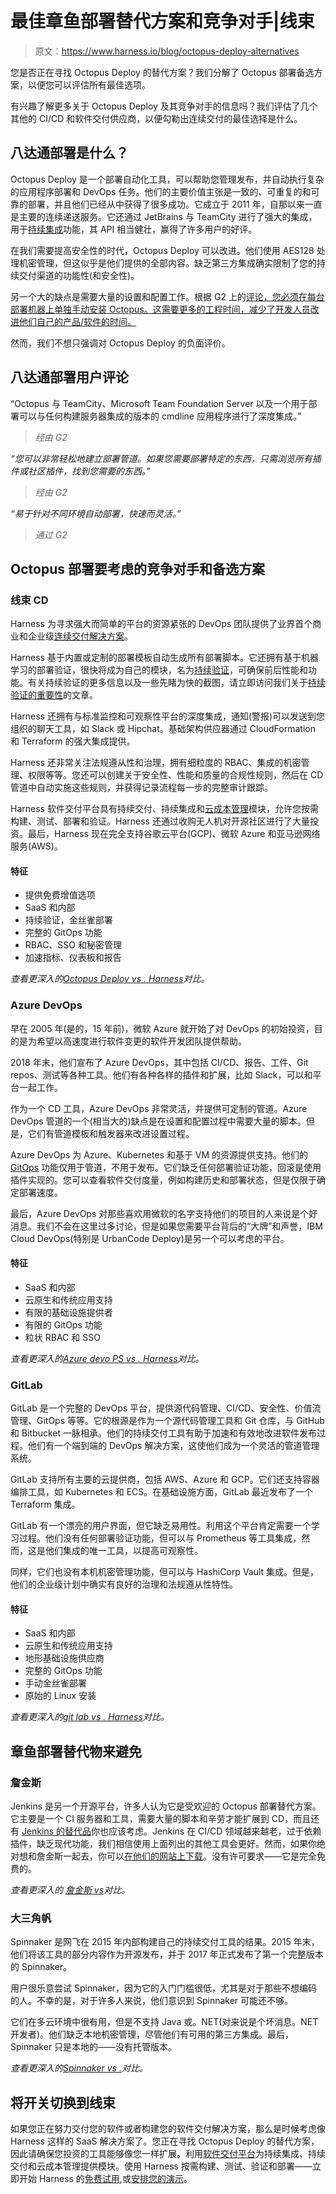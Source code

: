 # 最佳章鱼部署替代方案和竞争对手|线束

> 原文：<https://www.harness.io/blog/octopus-deploy-alternatives>

您是否正在寻找 Octopus Deploy 的替代方案？我们分解了 Octopus 部署备选方案，以便您可以评估所有最佳选项。

有兴趣了解更多关于 Octopus Deploy 及其竞争对手的信息吗？我们评估了几个其他的 CI/CD 和软件交付供应商，以便勾勒出连续交付的最佳选择是什么。

## 八达通部署是什么？

Octopus Deploy 是一个部署自动化工具，可以帮助您管理发布，并自动执行复杂的应用程序部署和 DevOps 任务。他们的主要价值主张是一致的、可重复的和可靠的部署，并且他们已经从中获得了很多成功。它成立于 2011 年，自那以来一直是主要的连续递送服务。它还通过 JetBrains 与 TeamCity 进行了强大的集成，用于[持续集成](https://harness.io/blog/what-is-continuous-integration/)功能，其 API 相当健壮，赢得了许多用户的好评。

在我们需要提高安全性的时代，Octopus Deploy 可以改进。他们使用 AES128 处理机密管理，但这似乎是他们提供的全部内容。缺乏第三方集成确实限制了您的持续交付渠道的功能性(和安全性)。

另一个大的缺点是需要大量的设置和配置工作。根据 G2 上的[评论，您必须在每台部署机器上单独手动安装 Octopus。这需要更多的工程时间，减少了开发人员改进他们自己的产品/软件的时间。](https://www.g2.com/products/octopus-deploy/reviews?utf8=%E2%9C%93&filters%5Bnps_score%5D%5B%5D=3&filters%5Bkeyphrases%5D=&order=g2_default&filters%5Bcomment_answer_values%5D=)

然而，我们不想只强调对 Octopus Deploy 的负面评价。

## 八达通部署用户评论

“Octopus 与 TeamCity、Microsoft Team Foundation Server 以及一个用于部署可以与任何构建服务器集成的版本的 cmdline 应用程序进行了深度集成。”

> *经由 G2*

*“您可以非常轻松地建立部署管道。如果您需要部署特定的东西，只需浏览所有插件或社区插件，找到您需要的东西。”*

> *经由 G2*

*“易于针对不同环境自动部署，快速而灵活。”*

> *通过 G2*

## Octopus 部署要考虑的竞争对手和备选方案

### 线束 CD

Harness 为寻求强大而简单的平台的资源紧张的 DevOps 团队提供了业界首个商业和企业级[连续交付解决方案](https://harness.io/platform/continuous-delivery/)。

Harness 基于内置或定制的部署模板自动生成所有部署脚本。它还拥有基于机器学习的部署验证，很快将成为自己的模块，名为[持续验证](https://harness.io/platform/continuous-delivery/continuous-verification/)，可确保前后性能和功能。有关持续验证的更多信息以及一些先睹为快的截图，请立即访问我们关于[持续验证的重要性](https://harness.io/blog/importance-of-continuous-verification/)的文章。

Harness 还拥有与标准监控和可观察性平台的深度集成，通知(警报)可以发送到您组织的聊天工具，如 Slack 或 Hipchat。基础架构供应器通过 CloudFormation 和 Terraform 的强大集成提供。

Harness 还非常关注法规遵从性和治理，拥有细粒度的 RBAC、集成的机密管理、权限等等。您还可以创建关于安全性、性能和质量的合规性规则，然后在 CD 管道中自动实施这些规则，并获得记录流程每一步的完整审计跟踪。

Harness 软件交付平台具有持续交付、持续集成和[云成本管理](https://harness.io/platform/cloud-cost-management/)模块，允许您按需构建、测试、部署和验证。Harness 还通过收购无人机对开源社区进行了大量投资。最后，Harness 现在完全支持谷歌云平台(GCP)、微软 Azure 和亚马逊网络服务(AWS)。

#### 特征

*   提供免费增值选项
*   SaaS 和内部
*   持续验证，金丝雀部署
*   完整的 GitOps 功能
*   RBAC、SSO 和秘密管理
*   加速指标、仪表板和报告

*查看更深入的*[*Octopus Deploy vs . Harness*](https://harness.io/octopus-deploy-vs-harness/)*对比。*

### Azure DevOps

早在 2005 年(是的，15 年前)，微软 Azure 就开始了对 DevOps 的初始投资，目的是为希望以高速度进行软件变更的软件开发团队提供帮助。

2018 年末，他们宣布了 Azure DevOps，其中包括 CI/CD、报告、工件、Git repos、测试等各种工具。他们有各种各样的插件和扩展，比如 Slack，可以和平台一起工作。

作为一个 CD 工具，Azure DevOps 非常灵活，并提供可定制的管道。Azure DevOps 管道的一个(相当大的)缺点是在设置和配置过程中需要大量的脚本。但是，它们有管道模板和触发器来改进设置过程。

Azure DevOps 为 Azure、Kubernetes 和基于 VM 的资源提供支持。他们的 [GitOps](https://harness.io/blog/what-is-gitops/) 功能仅用于管道，不用于发布。它们缺乏任何部署验证功能，回滚是使用插件实现的。您可以查看软件交付度量，例如构建历史和部署状态，但是仅限于确定部署速度。

最后，Azure DevOps 对那些喜欢用微软的名字支持他们的项目的人来说是个好消息。我们不会在这里过多讨论，但是如果您需要平台背后的“大牌”和声誉，IBM Cloud DevOps(特别是 UrbanCode Deploy)是另一个可以考虑的平台。

#### 特征

*   SaaS 和内部
*   云原生和传统应用支持
*   有限的基础设施提供者
*   有限的 GitOps 功能
*   粒状 RBAC 和 SSO

*查看更深入的*[*Azure devo PS vs . Harness*](https://harness.io/learn/developer/devops-tools/azure-devops-vs-harness/)*对比。*

### GitLab

GitLab 是一个完整的 DevOps 平台，提供源代码管理、CI/CD、安全性、价值流管理、GitOps 等等。它的根源是作为一个源代码管理工具和 Git 仓库，与 GitHub 和 Bitbucket 一脉相承。他们的持续交付工具有助于加速和有效地改进软件发布过程。他们有一个端到端的 DevOps 解决方案，这使他们成为一个灵活的管道管理系统。

GitLab 支持所有主要的云提供商，包括 AWS、Azure 和 GCP。它们还支持容器编排工具，如 Kubernetes 和 ECS。在基础设施方面，GitLab 最近发布了一个 Terraform 集成。

GitLab 有一个漂亮的用户界面，但它缺乏易用性。利用这个平台肯定需要一个学习过程。他们没有任何部署验证功能，但可以与 Prometheus 等工具集成，然而，这是他们集成的唯一工具，以提高可观察性。

同样，它们也没有本机机密管理功能，但可以与 HashiCorp Vault 集成。但是，他们的企业级计划中确实有良好的治理和法规遵从性特性。

#### 特征

*   SaaS 和内部
*   云原生和传统应用支持
*   地形基础设施供应商
*   完整的 GitOps 功能
*   手动金丝雀部署
*   原始的 Linux 安装

*查看更深入的*[*git lab vs . Harness*](https://harness.io/gitlab-cd-vs-harness/)*对比。*

## 章鱼部署替代物来避免

### 詹金斯

Jenkins 是另一个开源平台，许多人认为它是受欢迎的 Octopus 部署替代方案。它主要是一个 CI 服务器和工具，需要大量的脚本和辛劳才能扩展到 CD，而且还有 [Jenkins 的替代品](https://harness.io/blog/best-jenkins-alternatives/)你也应该考虑。Jenkins 在 CI/CD 领域越来越老，过于依赖插件，缺乏现代功能，我们相信使用上面列出的其他工具会更好。然而，如果你绝对想和詹金斯一起去，你可以[在他们的网站上下载](https://www.jenkins.io/download/)。没有许可要求——它是完全免费的。

*查看更深入的* [*詹金斯 vs*](https://harness.io/jenkins-vs-harness/)*对比。*

### 大三角帆

Spinnaker 是网飞在 2015 年内部构建自己的持续交付工具的结果。2015 年末，他们将该工具的部分内容作为开源发布，并于 2017 年正式发布了第一个完整版本的 Spinnaker。

用户很乐意尝试 Spinnaker，因为它的入门门槛很低，尤其是对于那些不想编码的人。不幸的是，对于许多人来说，他们意识到 Spinnaker 可能还不够。

它们在多云环境中很有用，但是不支持 Java 或。NET(对来说是个坏消息。NET 开发者)。他们缺乏本地机密管理，尽管他们有可用的第三方集成。最后，Spinnaker 只是本地的——没有托管版本。

*查看更深入的*[*Spinnaker vs .*](https://harness.io/spinnaker-vs-harness/)*对比。*

## 将开关切换到线束

如果您正在努力交付您的软件或者构建您的软件交付解决方案，那么是时候考虑像 Harness 这样的 SaaS 解决方案了。您正在寻找 Octopus Deploy 的替代方案，因此请确保您投资的工具能够像您一样扩展。利用[软件交付平台](https://harness.io/platform/)为持续集成、持续交付和云成本管理提供模块。使用 Harness 按需构建、测试、验证和部署——立即开始 Harness 的[免费试用](https://harness.io/free-trial/),或[安排您的演示](https://harness.io/platform-demo-request-lp)。